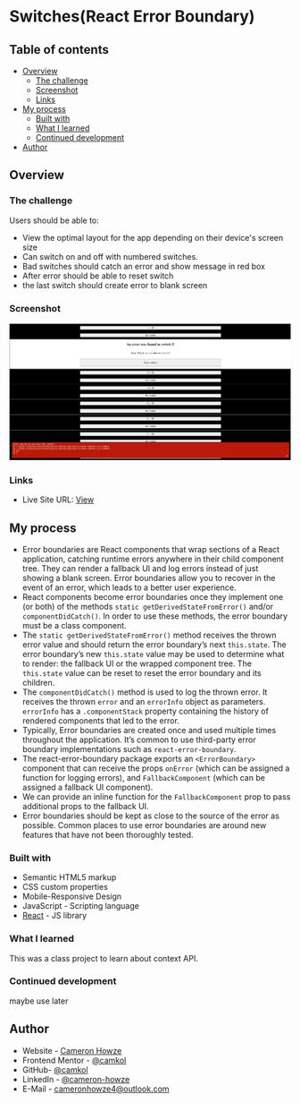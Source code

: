 # Switches(React Error Boundary)

## Table of contents

- [Overview](#overview)
  - [The challenge](#the-challenge)
  - [Screenshot](#screenshot)
  - [Links](#links)
- [My process](#my-process)
  - [Built with](#built-with)
  - [What I learned](#what-i-learned)
  - [Continued development](#continued-development)
- [Author](#author)

## Overview

### The challenge

Users should be able to:

- View the optimal layout for the app depending on their device's screen size
- Can switch on and off with numbered switches.
- Bad switches should catch an error and show message in red box
- After error should be able to reset switch
- the last switch should create error to blank screen

### Screenshot

![](./screen.jpg)

### Links

- Live Site URL: [View](https://switchesreacterrorboundaries.netlify.app/)

## My process

- Error boundaries are React components that wrap sections of a React application, catching runtime errors anywhere in their child component tree. They can render a fallback UI and log errors instead of just showing a blank screen. Error boundaries allow you to recover in the event of an error, which leads to a better user experience.
- React components become error boundaries once they implement one (or both) of the methods `static getDerivedStateFromError()` and/or `componentDidCatch()`. In order to use these methods, the error boundary must be a class component.
- The `static getDerivedStateFromError()` method receives the thrown error value and should return the error boundary’s next `this.state`. The error boundary’s new `this.state` value may be used to determine what to render: the fallback UI or the wrapped component tree. The `this.state` value can be reset to reset the error boundary and its children.
- The `componentDidCatch()` method is used to log the thrown error. It receives the thrown `error` and an `errorInfo` object as parameters. `errorInfo` has a `.componentStack` property containing the history of rendered components that led to the error.
- Typically, Error boundaries are created once and used multiple times throughout the application. It’s common to use third-party error boundary implementations such as `react-error-boundary`.
- The react-error-boundary package exports an `<ErrorBoundary>` component that can receive the props `onError` (which can be assigned a function for logging errors), and `FallbackComponent` (which can be assigned a fallback UI component).
- We can provide an inline function for the `FallbackComponent` prop to pass additional props to the fallback UI.
- Error boundaries should be kept as close to the source of the error as possible. Common places to use error boundaries are around new features that have not been thoroughly tested.

### Built with

- Semantic HTML5 markup
- CSS custom properties
- Mobile-Responsive Design
- JavaScript - Scripting language
- [React](https://reactjs.org/) - JS library

### What I learned

This was a class project to learn about context API.

### Continued development

maybe use later

## Author

- Website - [Cameron Howze](https://camkol.github.io/)
- Frontend Mentor - [@camkol](https://www.frontendmentor.io/profile/camkol)
- GitHub- [@camkol](https://github.com/camkol)
- LinkedIn - [@cameron-howze](https://www.linkedin.com/in/cameron-howze-28a646109/)
- E-Mail - [cameronhowze4@outlook.com](mailto:cameronhowze4@outlook.com)
